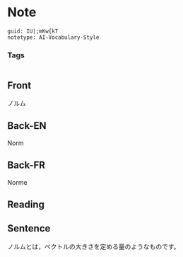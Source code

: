 # Note
```
guid: IU|;mKw{kT
notetype: AI-Vocabulary-Style
```

### Tags
```
```

## Front
ノルム

## Back-EN
Norm

## Back-FR
Norme

## Reading


## Sentence
ノルムとは，ベクトルの大きさを定める量のようなものです。
